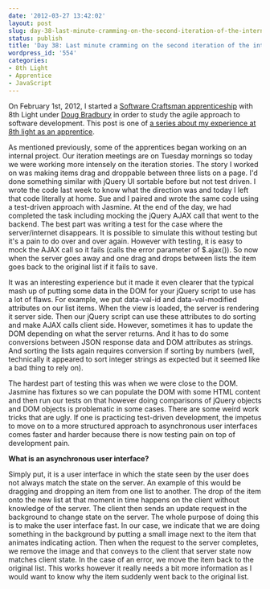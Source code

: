 ```yaml
---
date: '2012-03-27 13:42:02'
layout: post
slug: day-38-last-minute-cramming-on-the-second-iteration-of-the-internal-project
status: publish
title: 'Day 38: Last minute cramming on the second iteration of the internal project'
wordpress_id: '554'
categories:
- 8th Light
- Apprentice
- JavaScript
---
```


On February 1st, 2012, I started a [Software Craftsman apprenticeship](http://www.8thlight.com/apprenticeship) with 8th Light under [Doug Bradbury](http://www.8thlight.com/our-team/doug-bradbury) in order to study the agile approach to software development. This post is one of [a series about my experience at 8th light as an apprentice](http://blog.cymen.org/category/8th-light/apprentice/).



As mentioned previously, some of the apprentices began working on an internal project. Our iteration meetings are on Tuesday mornings so today we were working more intensely on the iteration stories. The story I worked on was making items drag and droppable between three lists on a page. I'd done something similar with jQuery UI sortable before but not test driven. I wrote the code last week to know what the direction was and today I left that code literally at home. Sue and I paired and wrote the same code using a test-driven approach with Jasmine. At the end of the day, we had completed the task including mocking the jQuery AJAX call that went to the backend. The best part was writing a test for the case where the server/internet disappears. It is possible to simulate this without testing but it's a pain to do over and over again. However with testing, it is easy to mock the AJAX call so it fails (calls the error parameter of $.ajax()). So now when the server goes away and one drag and drops between lists the item goes back to the original list if it fails to save.

It was an interesting experience but it made it even clearer that the typical mash up of putting some data in the DOM for your jQuery script to use has a lot of flaws. For example, we put data-val-id and data-val-modified attributes on our list items. When the view is loaded, the server is rendering it server side. Then our jQuery script can use these attributes to do sorting and make AJAX calls client side. However, sometimes it has to update the DOM depending on what the server returns. And it has to do some conversions between JSON response data and DOM attributes as strings. And sorting the lists again requires conversion if sorting by numbers (well, technically it appeared to sort integer strings as expected but it seemed like a bad thing to rely on).

The hardest part of testing this was when we were close to the DOM. Jasmine has fixtures so we can populate the DOM with some HTML content and then run our tests on that however doing comparisons of jQuery objects and DOM objects is problematic in some cases. There are some weird work tricks that are ugly. If one is practicing test-driven development, the impetus to move on to a more structured approach to asynchronous user interfaces comes faster and harder because there is now testing pain on top of development pain.

**What is an asynchronous user interface?**

Simply put, it is a user interface in which the state seen by the user does not always match the state on the server. An example of this would be dragging and dropping an item from one list to another. The drop of the item onto the new list at that moment in time happens on the client without knowledge of the server. The client then sends an update request in the background to change state on the server. The whole purpose of doing this is to make the user interface fast. In our case, we indicate that we are doing something in the background by putting a small image next to the item that animates indicating action. Then when the request to the server completes, we remove the image and that conveys to the client that server state now matches client state. In the case of an error, we move the item back to the original list. This works however it really needs a bit more information as I would want to know why the item suddenly went back to the original list.
